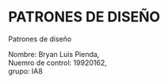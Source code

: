 # PATRONES DE DISEÑO 
Patrones de diseño

Nombre: Bryan Luis Pienda,       
     Nuemro de control: 19920162,       
          grupo: IA8
